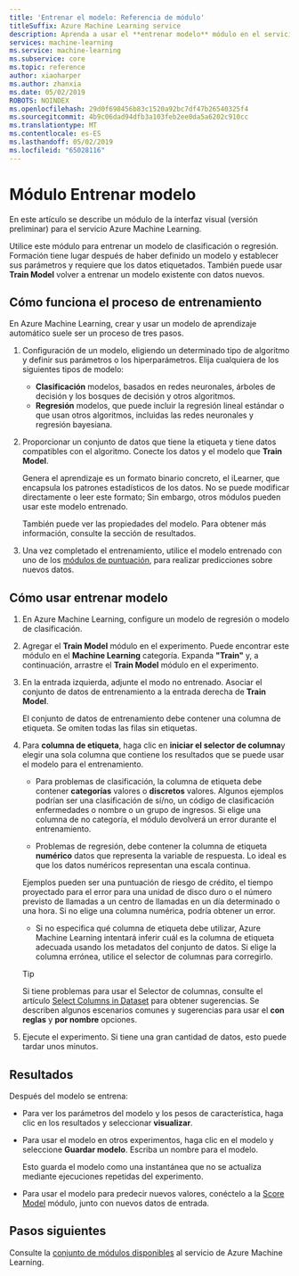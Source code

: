 ```yaml
---
title: 'Entrenar el modelo: Referencia de módulo'
titleSuffix: Azure Machine Learning service
description: Aprenda a usar el **entrenar modelo** módulo en el servicio de Azure Machine Learning para entrenar un modelo de clasificación o regresión.
services: machine-learning
ms.service: machine-learning
ms.subservice: core
ms.topic: reference
author: xiaoharper
ms.author: zhanxia
ms.date: 05/02/2019
ROBOTS: NOINDEX
ms.openlocfilehash: 29d0f698456b83c1520a92bc7df47b26540325f4
ms.sourcegitcommit: 4b9c06dad94dfb3a103feb2ee0da5a6202c910cc
ms.translationtype: MT
ms.contentlocale: es-ES
ms.lasthandoff: 05/02/2019
ms.locfileid: "65028116"
---
```

# <a name="train-model-module"></a>Módulo Entrenar modelo

En este artículo se describe un módulo de la interfaz visual (versión preliminar) para el servicio Azure Machine Learning.

Utilice este módulo para entrenar un modelo de clasificación o regresión. Formación tiene lugar después de haber definido un modelo y establecer sus parámetros y requiere que los datos etiquetados. También puede usar **Train Model** volver a entrenar un modelo existente con datos nuevos. 

## <a name="how-the-training-process-works"></a>Cómo funciona el proceso de entrenamiento

En Azure Machine Learning, crear y usar un modelo de aprendizaje automático suele ser un proceso de tres pasos. 

1. Configuración de un modelo, eligiendo un determinado tipo de algoritmo y definir sus parámetros o los hiperparámetros. Elija cualquiera de los siguientes tipos de modelo: 

    + **Clasificación** modelos, basados en redes neuronales, árboles de decisión y los bosques de decisión y otros algoritmos.
    + **Regresión** modelos, que puede incluir la regresión lineal estándar o que usan otros algoritmos, incluidas las redes neuronales y regresión bayesiana.  

2. Proporcionar un conjunto de datos que tiene la etiqueta y tiene datos compatibles con el algoritmo. Conecte los datos y el modelo que **Train Model**.

    Genera el aprendizaje es un formato binario concreto, el iLearner, que encapsula los patrones estadísticos de los datos. No se puede modificar directamente o leer este formato; Sin embargo, otros módulos pueden usar este modelo entrenado. 
    
    También puede ver las propiedades del modelo. Para obtener más información, consulte la sección de resultados.

3. Una vez completado el entrenamiento, utilice el modelo entrenado con uno de los [módulos de puntuación](./score-model.md), para realizar predicciones sobre nuevos datos.

## <a name="how-to-use-train-model"></a>Cómo usar **entrenar modelo**  
  
1.  En Azure Machine Learning, configure un modelo de regresión o modelo de clasificación.
    
2. Agregar el **Train Model** módulo en el experimento.  Puede encontrar este módulo en el **Machine Learning** categoría. Expanda **"Train"** y, a continuación, arrastre el **Train Model** módulo en el experimento.
  
3.  En la entrada izquierda, adjunte el modo no entrenado. Asociar el conjunto de datos de entrenamiento a la entrada derecha de **Train Model**.

    El conjunto de datos de entrenamiento debe contener una columna de etiqueta. Se omiten todas las filas sin etiquetas.
  
4.  Para **columna de etiqueta**, haga clic en **iniciar el selector de columna**y elegir una sola columna que contiene los resultados que se puede usar el modelo para el entrenamiento.
  
    - Para problemas de clasificación, la columna de etiqueta debe contener **categorías** valores o **discretos** valores. Algunos ejemplos podrían ser una clasificación de sí/no, un código de clasificación enfermedades o nombre o un grupo de ingresos.  Si elige una columna de no categoría, el módulo devolverá un error durante el entrenamiento.
  
    -   Problemas de regresión, debe contener la columna de etiqueta **numérico** datos que representa la variable de respuesta. Lo ideal es que los datos numéricos representan una escala continua. 
    
    Ejemplos pueden ser una puntuación de riesgo de crédito, el tiempo proyectado para el error para una unidad de disco duro o el número previsto de llamadas a un centro de llamadas en un día determinado o una hora.  Si no elige una columna numérica, podría obtener un error.
  
    -   Si no especifica qué columna de etiqueta debe utilizar, Azure Machine Learning intentará inferir cuál es la columna de etiqueta adecuada usando los metadatos del conjunto de datos. Si elige la columna errónea, utilice el selector de columnas para corregirlo.
  
    > [!TIP] 
    > Si tiene problemas para usar el Selector de columnas, consulte el artículo [Select Columns in Dataset](./select-columns-in-dataset.md) para obtener sugerencias. Se describen algunos escenarios comunes y sugerencias para usar el **con reglas** y **por nombre** opciones.
  
5.  Ejecute el experimento. Si tiene una gran cantidad de datos, esto puede tardar unos minutos.

## <a name="bkmk_results"></a> Resultados

Después del modelo se entrena:

+ Para ver los parámetros del modelo y los pesos de característica, haga clic en los resultados y seleccionar **visualizar**.
+ Para usar el modelo en otros experimentos, haga clic en el modelo y seleccione **Guardar modelo**. Escriba un nombre para el modelo. 

    Esto guarda el modelo como una instantánea que no se actualiza mediante ejecuciones repetidas del experimento.
+ Para usar el modelo para predecir nuevos valores, conéctelo a la [Score Model](./score-model.md) módulo, junto con nuevos datos de entrada.


## <a name="next-steps"></a>Pasos siguientes

Consulte la [conjunto de módulos disponibles](module-reference.md) al servicio de Azure Machine Learning. 